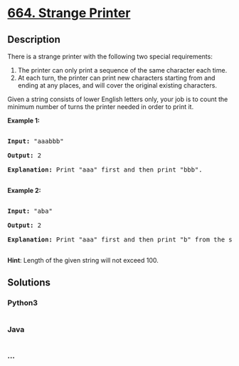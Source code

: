 # [664. Strange Printer](https://leetcode.com/problems/strange-printer)

## Description
<p>

There is a strange printer with the following two special requirements:



<ol>

<li>The printer can only print a sequence of the same character each time.</li>

<li>At each turn, the printer can print new characters starting from and ending at any places, and will cover the original existing characters.</li>

</ol>



</p>



<p>

Given a string consists of lower English letters only, your job is to count the minimum number of turns the printer needed in order to print it.

</p>



<p><b>Example 1:</b><br />

<pre>

<b>Input:</b> "aaabbb"

<b>Output:</b> 2

<b>Explanation:</b> Print "aaa" first and then print "bbb".

</pre>

</p>



<p><b>Example 2:</b><br />

<pre>

<b>Input:</b> "aba"

<b>Output:</b> 2

<b>Explanation:</b> Print "aaa" first and then print "b" from the second place of the string, which will cover the existing character 'a'.

</pre>

</p>



<p><b>Hint</b>: Length of the given string will not exceed 100.</p>


## Solutions


<!-- tabs:start -->

### **Python3**

```python

```

### **Java**

```java

```

### **...**
```

```

<!-- tabs:end -->